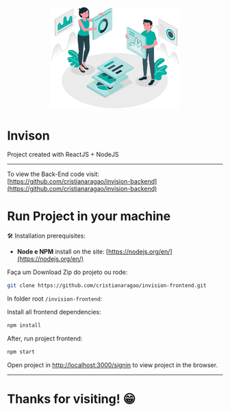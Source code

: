 <h1 align="center">
  <img src="/src/assets/Data@2x.png" alt="Invision" title="Invision" width="300">
</h1>

# Invison

Project created with ReactJS + NodeJS

<hr/>

To view the Back-End code visit: [https://github.com/cristianaragao/invision-backend](https://github.com/cristianaragao/invision-backend)

# Run Project in your machine

🛠 Installation prerequisites:

* **Node e NPM** install on the site: [https://nodejs.org/en/](https://nodejs.org/en/)

Faça um Download Zip do projeto ou rode:

```bash
git clone https://github.com/cristianaragao/invision-frontend.git
```

In folder root `/invision-frontend`:

Install all frontend dependencies:

```bash
npm install
```
After, run project frontend:

```bash
npm start
```

Open project in [http://localhost:3000/signin](http://localhost:3000/signin) to view project in the browser.

<hr>

# Thanks for visiting! :grin:
